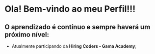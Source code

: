 # Ola! Bem-vindo ao meu Perfil!!!



## O aprendizado é contínuo e sempre haverá um próximo nível:

- Atualmente participando da **Hiring Coders - Gama Academy**;
